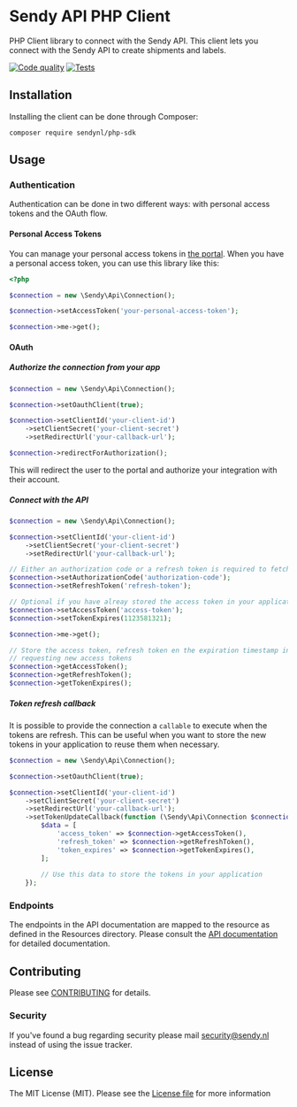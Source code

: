 # Sendy API PHP Client

PHP Client library to connect with the Sendy API. This client lets you connect with the Sendy API to create shipments
and labels.

[![Code quality](https://github.com/keendelivery/php-sdk/actions/workflows/code_quality.yml/badge.svg)](https://github.com/keendelivery/php-sdk/actions/workflows/code_quality.yml) [![Tests](https://github.com/keendelivery/php-sdk/actions/workflows/tests.yml/badge.svg)](https://github.com/keendelivery/php-sdk/actions/workflows/tests.yml)

## Installation
Installing the client can be done through Composer:
```
composer require sendynl/php-sdk
```

## Usage

### Authentication

Authentication can be done in two different ways: with personal access tokens and the OAuth flow. 

#### Personal Access Tokens

You can manage your personal access tokens in [the portal](https://app.sendy.nl/settings/personal-access-tokens). When
you have a personal access token, you can use this library like this:

```php
<?php

$connection = new \Sendy\Api\Connection();

$connection->setAccessToken('your-personal-access-token');

$connection->me->get();
```

#### OAuth

##### Authorize the connection from your app

```php
$connection = new \Sendy\Api\Connection();

$connection->setOauthClient(true);

$connection->setClientId('your-client-id')
    ->setClientSecret('your-client-secret')
    ->setRedirectUrl('your-callback-url');

$connection->redirectForAuthorization();
```

This will redirect the user to the portal and authorize your integration with their account.

##### Connect with the API

```php
$connection = new \Sendy\Api\Connection();

$connection->setClientId('your-client-id')
    ->setClientSecret('your-client-secret')
    ->setRedirectUrl('your-callback-url');

// Either an authorization code or a refresh token is required to fetch an access token
$connection->setAuthorizationCode('authorization-code');
$connection->setRefreshToken('refresh-token');

// Optional if you have alreay stored the access token in your application
$connection->setAccessToken('access-token');
$connection->setTokenExpires(1123581321);

$connection->me->get();

// Store the access token, refresh token en the expiration timestamp in your application to prevent unnecessary
// requesting new access tokens
$connection->getAccessToken();
$connection->getRefreshToken();
$connection->getTokenExpires();
```

##### Token refresh callback
It is possible to provide the connection a `callable` to execute when the tokens are refresh. This can be useful when 
you want to store the new tokens in your application to reuse them when necessary.

```php
$connection = new \Sendy\Api\Connection();

$connection->setOauthClient(true);

$connection->setClientId('your-client-id')
    ->setClientSecret('your-client-secret')
    ->setRedirectUrl('your-callback-url');
    ->setTokenUpdateCallback(function (\Sendy\Api\Connection $connection) {
        $data = [
            'access_token' => $connection->getAccessToken(),
            'refresh_token' => $connection->getRefreshToken(),
            'token_expires' => $connection->getTokenExpires(),
        ];
        
        // Use this data to store the tokens in your application
    });
```

### Endpoints

The endpoints in the API documentation are mapped to the resource as defined in the Resources directory. Please consult
the [API documentation](https://app.sendy.nl/api/docs) for detailed documentation. 

## Contributing

Please see [CONTRIBUTING](CONTRIBUTING.md) for details.

### Security

If you've found a bug regarding security please mail security@sendy.nl instead of using the issue tracker.

## License

The MIT License (MIT). Please see the [License file](LICENSE) for more information
